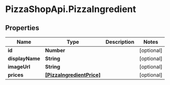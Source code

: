 # PizzaShopApi.PizzaIngredient

## Properties

Name | Type | Description | Notes
------------ | ------------- | ------------- | -------------
**id** | **Number** |  | [optional] 
**displayName** | **String** |  | [optional] 
**imageUrl** | **String** |  | [optional] 
**prices** | [**[PizzaIngredientPrice]**](PizzaIngredientPrice.md) |  | [optional] 


